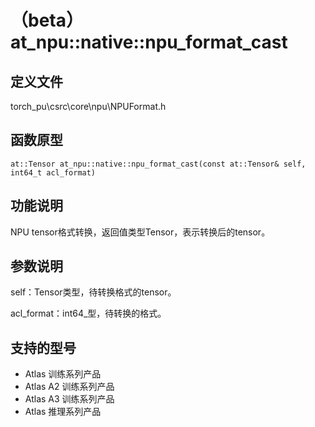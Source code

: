 # （beta）at_npu::native::npu_format_cast

## 定义文件

torch_pu\csrc\core\npu\NPUFormat.h

## 函数原型

```
at::Tensor at_npu::native::npu_format_cast(const at::Tensor& self, int64_t acl_format)
```

## 功能说明

NPU tensor格式转换，返回值类型Tensor，表示转换后的tensor。

## 参数说明

self：Tensor类型，待转换格式的tensor。

acl_format：int64_型，待转换的格式。

## 支持的型号

- <term>Atlas 训练系列产品</term>
- <term>Atlas A2 训练系列产品</term>
- <term>Atlas A3 训练系列产品</term>
- <term>Atlas 推理系列产品</term>

